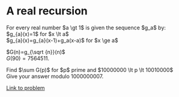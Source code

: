 # A real recursion

<p>
For every real number $a \gt 1$ is given the sequence $g_a$ by:<br />
$g_{a}(x)=1$ for $x \lt a$<br />
$g_{a}(x)=g_{a}(x-1)+g_a(x-a)$ for $x \ge a$<br />

$G(n)=g_{\sqrt {n}}(n)$<br />
$G(90)=7564511$.</p>
<p>
Find $\sum G(p)$ for $p$ prime and $10000000 \lt p \lt 10010000$<br />
Give your answer modulo 1000000007.
</p>

[Link to problem](https://projecteuler.net/problem=517)

